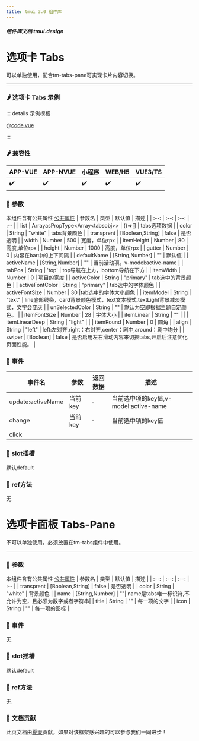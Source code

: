 ```yaml
---
title: tmui 3.0 组件库
---
```


<dirtoc></dirtoc>

##### 组件库文档 tmui.design

# 选项卡 Tabs
可以单独使用，配合tm-tabs-pane可实现卡片内容切换。

---

### :hot_pepper: 选项卡 Tabs 示例

<webview url="https://tmui.design/h5/#/pages/showdata/tabs"></webview>

::: details 示例模板

@[code vue](pages/showdata/tabs.nvue)

:::

### :hot_pepper: 兼容性

| APP-VUE | APP-NVUE | 小程序 | WEB/H5 | VUE3/TS |
| --- | --- | --- | --- | --- |
| :heavy_check_mark: | :heavy_check_mark: | :heavy_check_mark: | :heavy_check_mark: | :heavy_check_mark: |

### :seedling: 参数
本组件含有公共属性 [公共属性](/doc/spec/组件公共样式.md)
| 参数名 | 类型 | 默认值 | 描述 |
| :--: | :--: | :--: | :-- |
| list | ArrayasPropType\<Array\<tabsobj>> | ()=>[] | tabs选项数据 |
| color | String | "white" | tabs背景颜色 |
| transprent | [Boolean,String] | false | 是否透明 |
| width | Number | 500 | 宽度，单位rpx |
| itemHeight | Number | 80 | 高度,单位rpx |
| height | Number | 1000 | 高度，单位rpx |
| gutter | Number | 0 | 内容在bar中的上下间隔 |
| defaultName | [String,Number] | "" | 默认值 |
| activeName | [String,Number] | "" | 当前活动项。v-model:active-name |
| tabPos | String | 'top' | top导航在上方，bottom导航在下方 |
| itemWidth | Number | 0 | 项目的宽度 |
| activeColor | String | "primary" | tab选中的背景颜色 |
| activeFontColor | String | "primary" | tab选中的字体颜色 |
| activeFontSize | Number | 30 |tab选中的字体大小颜色  |
| itemModel | String | "text" | line底部线条，card背景颜色模式，text文本模式,textLight背景减淡模式，文字会变灰 |
| unSelectedColor | String | "" | 默认为空即根据主题自定颜色。 |
| itemFontSize | Number | 28 | 字体大小 |
| itemLinear | String | "" |  |
| itemLinearDeep | String | "light" |  |
| itemRound | Number | 0 | 圆角 |
| align | String | "left" | left:左对齐,right：右对齐,center：剧中,around：剧中均分 |
| swiper<Badge type="danger" text="v3.0.75+" vertical="middle" /> | [Boolean] | false | 是否启用左右滑动内容来切换tabs,开启后注意优化页面性能。 |

### :rose: 事件
| 事件名 | 参数 | 返回数据 | 描述 |
| --- | --- | --- | --- |
| update:activeName | 当前key | - | 当前选中项的key值,v-model:active-name |
| change | 当前key | - | 当前选中项的key值 |
| click |  |  |  |

### :corn: slot插槽
默认default

### :green_salad: ref方法

无

# 选项卡面板 Tabs-Pane
不可以单独使用，必须放置在tm-tabs组件中使用。

---

### :seedling: 参数
本组件含有公共属性 [公共属性](/doc/spec/组件公共样式.md)
| 参数名 | 类型 | 默认值 | 描述 |
| :--: | :--: | :--: | :-- |
| transprent | [Boolean,String] | false | 是否透明 |
| color | String | "white" | 背景颜色 |
| name | [String,Number] | ""|  name是tabs唯一标识符,不允许为空，且必须为数字或者字符串|
| title | String | "" | 每一项的文字 |
| icon | String | "" | 每一项的图标 |

### :rose: 事件
无

### :corn: slot插槽
默认default

### :green_salad: ref方法
无


### :couplekiss: 文档贡献
此页文档由[夏天](https://gitee.com/Xia_5718)贡献，如果对该框架感兴趣的可以参与我们一同进步！
